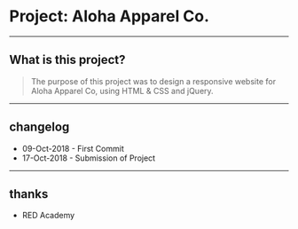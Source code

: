 # Project: Aloha Apparel Co.

----
## What is this project?


> The purpose of this project was to design a responsive website for Aloha Apparel Co, using HTML & CSS and jQuery.

----
## changelog
* 09-Oct-2018 - First Commit
* 17-Oct-2018 - Submission of Project

----
## thanks
* RED Academy
